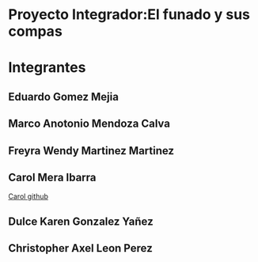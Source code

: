 # Proyecto Integrador:El funado y sus compas

# Integrantes 

## Eduardo Gomez Mejia

## Marco Anotonio Mendoza Calva

## Freyra Wendy Martinez Martinez

## Carol Mera Ibarra
[Carol github](https://github.com/CarolMeraIbarra)

## Dulce Karen Gonzalez Yañez

## Christopher Axel Leon Perez 



